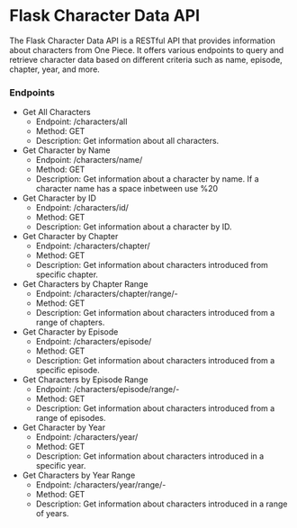 # Flask Character Data API

The Flask Character Data API is a RESTful API that provides information about characters from One Piece. It offers various endpoints to query and retrieve character data based on different criteria such as name, episode, chapter, year, and more.

### Endpoints
 - Get All Characters
   - Endpoint: /characters/all
   - Method: GET
   - Description: Get information about all characters.
 - Get Character by Name
   - Endpoint: /characters/name/<name>
   - Method: GET
   - Description: Get information about a character by name. If a character name has a space inbetween use %20
 - Get Character by ID
   - Endpoint: /characters/id/<id>
   - Method: GET
   - Description: Get information about a character by ID.
 - Get Character by Chapter
   - Endpoint: /characters/chapter/<chapter>
   - Method: GET
   - Description: Get information about characters introduced from specific chapter.
 - Get Characters by Chapter Range
   - Endpoint: /characters/chapter/range/<chapter1>-<chapter2>
   - Method: GET
   - Description: Get information about characters introduced from a range of chapters.
 - Get Character by Episode
   - Endpoint: /characters/episode/<episode>
   - Method: GET
   - Description: Get information about characters introduced from a specific episode.
 - Get Characters by Episode Range
   - Endpoint: /characters/episode/range/<episode1>-<episode2>
   - Method: GET
   - Description: Get information about characters introduced from a range of episodes.
 - Get Character by Year
   - Endpoint: /characters/year/<year>
   - Method: GET
   - Description: Get information about characters introduced in a specific year.
 - Get Characters by Year Range
   - Endpoint: /characters/year/range/<year1>-<year2>
   - Method: GET
   - Description: Get information about characters introduced in a range of years.
